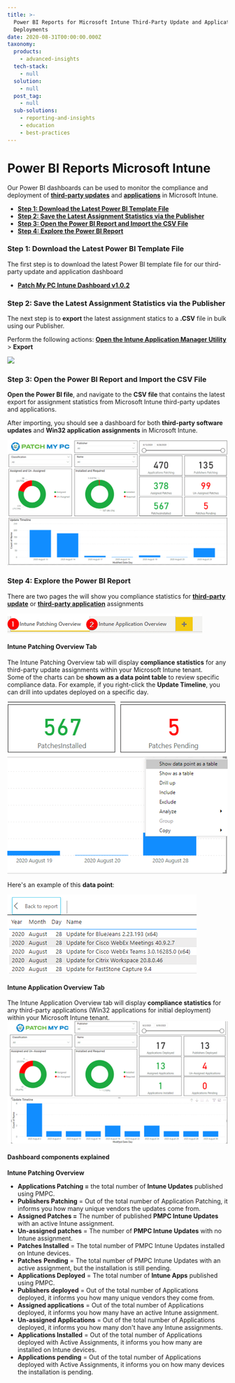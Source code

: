 ```yaml
---
title: >-
  Power BI Reports for Microsoft Intune Third-Party Update and Application
  Deployments
date: 2020-08-31T00:00:00.000Z
taxonomy:
  products:
    - advanced-insights
  tech-stack:
    - null
  solution:
    - null
  post_tag:
    - null
  sub-solutions:
    - reporting-and-insights
    - education
    - best-practices
---
```


# Power BI Reports Microsoft Intune

Our Power BI dashboards can be used to monitor the compliance and deployment of [**third-party updates**](../../third-party-patch-management-for-microsoft-intune/) and [**applications**](../../automatically-create-and-deploy-applications-in-microsoft-intune/) in Microsoft Intune.

* [**Step 1: Download the Latest Power BI Template File**](power-bi-reports-microsoft-intune.md#topic1)
* [**Step 2: Save the Latest Assignment Statistics via the Publisher**](power-bi-reports-microsoft-intune.md#topic2)
* [**Step 3: Open the Power BI Report and Import the CSV File**](power-bi-reports-microsoft-intune.md#topic3)
* [**Step 4: Explore the Power BI Report**](power-bi-reports-microsoft-intune.md#topic4)

### Step 1: Download the Latest Power BI Template File

The first step is to download the latest Power BI template file for our third-party update and application dashboard

* [**Patch My PC Intune Dashboard v1.0.2**](https://patchmypc.com/app/uploads/2025/06/PatchMyPC-Intune-Dashboard-v1.0.2.zip)

### Step 2: Save the Latest Assignment Statistics via the Publisher

The next step is to **export** the latest assignment statics to a **.CSV** file in bulk using our Publisher.

Perform the following actions: [**Open the Intune Application Manager Utility**](https://patchmypc.com/intune-application-manager-utility) > **Export**

![](/_images/IntunePowerBiReportVersion1-0-2.png)

### Step 3: Open the Power BI Report and Import the CSV File

**Open the Power BI file**, and navigate to the **CSV file** that contains the latest export for assignment statistics from Microsoft Intune third-party updates and applications.

After importing, you should see a dashboard for both **third-party software updates** and **Win32 application assignments** in Microsoft Intune.

![Intune Dashboard for Third-Party Updates](/_images/Intune-Dashboard-for-Third-Party-Updates-2023.png "Intune Dashboard for Third-Party Updates")

### Step 4: Explore the Power BI Report

There are two pages the will show you compliance statistics for [**third-party update**](../../third-party-patch-management-for-microsoft-intune/) or [**third-party application**](../../automatically-create-and-deploy-applications-in-microsoft-intune/) assignments

![Power BI Tabs for Intune Patching of Third-Party Updates](/_images/Power-BI-Tabs-for-Intune-Patching-of-Third-Party-Updates.png "Power BI Tabs for Intune Patching of Third-Party Updates")

#### Intune Patching Overview Tab

The Intune Patching Overview tab will display **compliance statistics** for any third-party update assignments within your Microsoft Intune tenant.\
Some of the charts can be **shown as a data point table** to review specific compliance data. For example, if you right-click the **Update Timeline**, you can drill into updates deployed on a specific day.

![Drill Into Specific Updates Power BI](/_images/Drill-Into-Specific-Updates-Power-BI.png "Drill Into Specific Updates Power BI")

Here's an example of this **data point**:

![Drilled In Report for Software Update](/_images/Drilled-In-Report-for-Software-Update.png "Drilled In Report for Software Update")

#### Intune Application Overview Tab

The Intune Application Overview tab will display **compliance statistics** for any third-party applications (Win32 applications for initial deployment) within your Microsoft Intune tenant.\
![](/_images/Intune-Application-Overview.png)

#### Dashboard components explained

**Intune Patching Overview**

* **Applications Patching =**  the total number of **Intune Updates** published using PMPC.
* **Publishers Patching** = Out of the total number of Application Patching, it informs you how many unique vendors the updates come from.
* **Assigned Patches =** The number of published **PMPC Intune Updates** with an active Intune assignment.
* **Un-assigned patches** = The number of **PMPC Intune Updates** with no Intune assignment.
* **Patches Installed** = The total number of PMPC Intune Updates installed on Intune devices.
* **Patches** **Pending** = The total number of PMPC Intune Updates with an active assignment, but the installation is still pending.
* **Applications Deployed** = The total number of **Intune Apps** published using PMPC.
* **Publishers deployed** = Out of the total number of Applications deployed, it informs you how many unique vendors they come from.
* **Assigned applications** = Out of the total number of Applications deployed, it informs you how many have an active Intune assignment.
* **Un-assigned Applications** = Out of the total number of Applications deployed, it informs you how many don't have any Intune assignments.
* **Applications Installed** = Out of the total number of Applications deployed with Active Assignments, it informs you how many are installed on Intune devices.
* **Applications pending** = Out of the total number of Applications deployed with Active Assignments, it informs you on how many devices the  installation is pending.